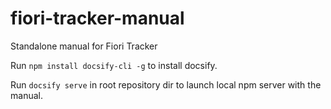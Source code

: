 # fiori-tracker-manual

Standalone manual for Fiori Tracker

Run `npm install docsify-cli -g` to install docsify.

Run `docsify serve` in root repository dir to launch local npm server with the manual.
